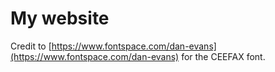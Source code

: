 # My website

Credit to [https://www.fontspace.com/dan-evans](https://www.fontspace.com/dan-evans) for the CEEFAX font. 

